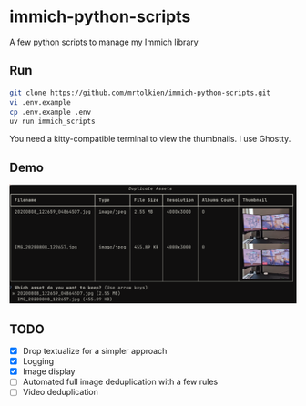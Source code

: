 # immich-python-scripts

A few python scripts to manage my Immich library

## Run

```sh
git clone https://github.com/mrtolkien/immich-python-scripts.git
vi .env.example
cp .env.example .env
uv run immich_scripts
```

You need a kitty-compatible terminal to view the thumbnails. I use Ghostty.

## Demo

![Duplicate picker](image.png)

## TODO

- [x] Drop textualize for a simpler approach
- [x] Logging
- [x] Image display
- [ ] Automated full image deduplication with a few rules
- [ ] Video deduplication
